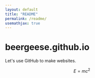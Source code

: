 ```yaml
---
layout: default
title: "README"
permalink: /readme/
usemathjax: true
---
```


# beergeese.github.io

Let's use GitHub to make websites.

$$E=mc^2$$
